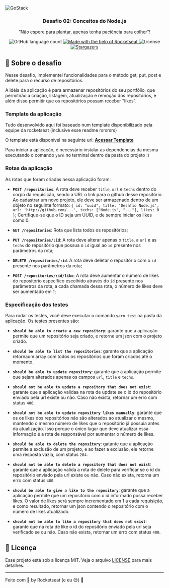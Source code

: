 <img alt="GoStack" src="https://storage.googleapis.com/golden-wind/bootcamp-gostack/header-desafios.png" />

<h3 align="center">
  Desafio 02: Conceitos do Node.js
</h3>

<p align="center">“Não espere para plantar, apenas tenha paciência para colher”!</blockquote>

<p align="center">
  <img alt="GitHub language count" src="https://img.shields.io/github/languages/count/rocketseat/bootcamp-gostack-desafios?color=%2304D361">

  <a href="https://rocketseat.com.br">
    <img alt="Made with the help of Rocketseat" src="https://img.shields.io/badge/made%20by-Rocketseat-%2304D361">
  </a>

  <img alt="License" src="https://img.shields.io/badge/license-MIT-%2304D361">

  <a href="https://github.com/Rocketseat/bootcamp-gostack-desafios/stargazers">
    <img alt="Stargazers" src="https://img.shields.io/github/stars/rocketseat/bootcamp-gostack-desafios?style=social">
  </a>
</p>

## :rocket: Sobre o desafio

Nesse desafio, implementei funcionalidades para o método get, put, post e delete para o recurso de repositórios.

A idéia da aplicação é para armazenar repositórios do seu portfólio, que permitirão a criação, listagem, atualização e remoção dos repositórios, e além disso permitir que os repositórios possam receber "likes".

### Template da aplicação

Tudo desenvolvido aqui foi baseado num template disponibilizado pela equipe da rocketseat (inclusive esse readme rsrsrsrs)

O template está disponível na seguinte url: **[Acessar Template](https://github.com/Rocketseat/gostack-template-conceitos-nodejs)**

Para iniciar a aplicação, é necessário instalar as dependencias da mesma executando o comando `yarn` no terminal dentro da pasta do projeto :)

### Rotas da aplicação

As rotas que foram criadas nessa aplicação foram:

- **`POST /repositories`**: A rota deve receber `title`, `url` e `techs` dentro do corpo da requisição, sendo a URL o link para o github desse repositório. Ao cadastrar um novo projeto, ele deve ser armazenado dentro de um objeto no seguinte formato: `{ id: "uuid", title: 'Desafio Node.js', url: 'http://github.com/...', techs: ["Node.js", "..."], likes: 0 }`; Certifique-se que o ID seja um UUID, e de sempre iniciar os likes como 0.

- **`GET /repositories`**: Rota que lista todos os repositórios;

- **`PUT /repositories/:id`**: A rota deve alterar apenas o `title`, a `url` e as `techs` do repositório que possua o `id` igual ao `id` presente nos parâmetros da rota;

- **`DELETE /repositories/:id`**: A rota deve deletar o repositório com o `id` presente nos parâmetros da rota;

- **`POST /repositories/:id/like`**: A rota deve aumentar o número de likes do repositório específico escolhido através do `id` presente nos parâmetros da rota, a cada chamada dessa rota, o número de likes deve ser aumentado em 1;

### Específicação dos testes

Para rodar os testes, você deve executar o comando `yarn test` na pasta da aplicação. Os testes presentes são:

- **`should be able to create a new repository`**: garante que a aplicação permite que um repositório seja criado, e retorne um json com o projeto criado.

- **`should be able to list the repositories`**: garante que a aplicação retornaum array com todos os repositórios que foram criados até o momento.

- **`should be able to update repository`**: garante que a aplicação permite que sejam alterados apenas os campos `url`, `title` e `techs`.

- **`should not be able to update a repository that does not exist`**: garante que a aplicação validaa na rota de update se o id do repositório enviado pela url existe ou não. Caso não exista, retornar um erro com status `400`.

- **`should not be able to update repository likes manually`**: garante que os os likes dos repositórios não são alterados ao atualizar o mesmo, mantendo o mesmo número de likes que o repositório já possuia antes da atualização. Isso porque o único lugar que deve atualizar essa informação é a rota de responsável por aumentar o número de likes.

- **`should be able to delete the repository`**: gatante que a aplicação permite a exclusão de um projeto, e ao fazer a exclusão, ele retorne uma resposta vazia, com status `204`.

- **`should not be able to delete a repository that does not exist`**: garante que a aplicação valida a rota de delete para verificar se o id do repositório enviado pela url existe ou não. Caso não exista, retorna um erro com status `400`.

- **`should be able to give a like to the repository`**: garante que a aplicação permite que um repositório com o id informado possa receber likes. O valor de likes será sempre incrementado em 1 a cada requisição, e como resultado, retornar um json contendo o repositório com o número de likes atualizado.

- **`should not be able to like a repository that does not exist`**: garante que na  rota de like o id do repositório enviado pela url seja verificado se ou não. Caso não exista, retornar um erro com status `400`.

## :memo: Licença

Esse projeto está sob a licença MIT. Veja o arquivo [LICENSE](LICENSE.md) para mais detalhes.

---

Feito com 💜 by Rocketseat (e eu 😍) :wave:
